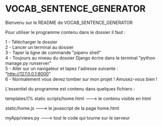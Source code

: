 # VOCAB_SENTENCE_GENERATOR


Bienvenu sur le README de VOCAB_SENTENCE_GENERATOR

Pour utiliser le programme contenu dans le dossier il faut :


1 - Télécharger le dossier            
2 - Lancer un terminal au dossier             
3 - Taper la ligne de commande "pipenv shell"                 
4 - Toujours au niveau du dossier Django écrire dans le terminal "python manage.py runserver"         
5 - Aller sur un navigateur et tapez l'adresse suivante : "http://127.0.0.1:8000"           
6 - Normalement vous devez tomber sur mon projet ! Amusez-vous bien !           


          
              
                    
                      

L'essentiel du programme est contenu dans quelques fichiers :

            
                  
                    

templates/{% static scripts/home.html      ---> le contenu visible en html

static/home.js    ---> le javascript de la page home.html

myApp/views.py   ---> tout le code qui tourne sur le serveur


